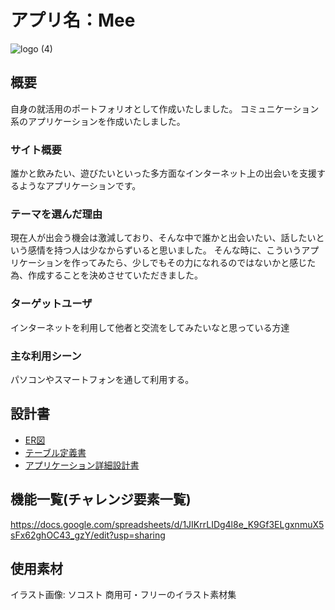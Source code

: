 # アプリ名：Mee
![logo (4)](https://user-images.githubusercontent.com/86969200/137242486-c1e28477-63ec-4f85-ba1d-5e3bce50aef3.png)
## 概要
自身の就活用のポートフォリオとして作成いたしました。
コミュニケーション系のアプリケーションを作成いたしました。

### サイト概要
誰かと飲みたい、遊びたいといった多方面なインターネット上の出会いを支援するようなアプリケーションです。

### テーマを選んだ理由
現在人が出会う機会は激減しており、そんな中で誰かと出会いたい、話したいという感情を持つ人は少なからずいると思いました。
そんな時に、こういうアプリケーションを作ってみたら、少しでもその力になれるのではないかと感じた為、作成することを決めさせていただきました。

### ターゲットユーザ
インターネットを利用して他者と交流をしてみたいなと思っている方達

### 主な利用シーン
パソコンやスマートフォンを通して利用する。

## 設計書
- [ER図](https://drive.google.com/file/d/1-mAz0yIts8MJtYANLcHDS6ywqyzwOwmS/view?usp=sharing)
- [テーブル定義書](https://docs.google.com/spreadsheets/d/1cjqzJWMxYcTix6_Ns5PeII6d2kZ96YQoGHXNwtdOBj4/edit?usp=sharing)
- [アプリケーション詳細設計書](https://docs.google.com/spreadsheets/d/1coUNwpfLQBZBB4Ngeb4jT8fwX6oCnpN5348e6TvAk9A/edit?usp=sharing)

## 機能一覧(チャレンジ要素一覧)
https://docs.google.com/spreadsheets/d/1JIKrrLIDg4l8e_K9Gf3ELgxnmuX5sFx62ghOC43_gzY/edit?usp=sharing

## 使用素材
イラスト画像: ソコスト 商用可・フリーのイラスト素材集